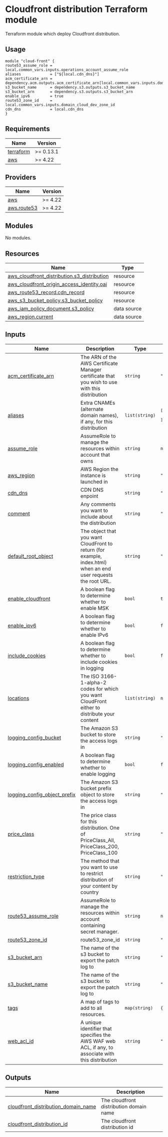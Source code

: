 # Cloudfront distribution Terraform module

Terraform module which deploy Cloudfront distribution.

## Usage
```hcl
module "cloud-front" {
route53_assume_role = local.common_vars.inputs.operations_account_assume_role
aliases             = ["${local.cdn_dns}"]
acm_certificate_arn = dependency.acm.outputs.acm_certificate_arn[local.common_vars.inputs.domain_cloud_dev]
s3_bucket_name      = dependency.s3.outputs.s3_bucket_name
s3_bucket_arn       = dependency.s3.outputs.s3_bucket_arn
enable_ipv6         = true
route53_zone_id     = local.common_vars.inputs.domain_cloud_dev_zone_id
cdn_dns             = local.cdn_dns
}
```

## Requirements

| Name | Version |
|------|---------|
| <a name="requirement_terraform"></a> [terraform](#requirement\_terraform) | >= 0.13.1 |
| <a name="requirement_aws"></a> [aws](#requirement\_aws) | >= 4.22 |

## Providers

| Name | Version |
|------|---------|
| <a name="provider_aws"></a> [aws](#provider\_aws) | >= 4.22 |
| <a name="provider_aws.route53"></a> [aws.route53](#provider\_aws.route53) | >= 4.22 |

## Modules

No modules.

## Resources

| Name | Type |
|------|------|
| [aws_cloudfront_distribution.s3_distribution](https://registry.terraform.io/providers/hashicorp/aws/latest/docs/resources/cloudfront_distribution) | resource |
| [aws_cloudfront_origin_access_identity.oai](https://registry.terraform.io/providers/hashicorp/aws/latest/docs/resources/cloudfront_origin_access_identity) | resource |
| [aws_route53_record.cdn_record](https://registry.terraform.io/providers/hashicorp/aws/latest/docs/resources/route53_record) | resource |
| [aws_s3_bucket_policy.s3_bucket_policy](https://registry.terraform.io/providers/hashicorp/aws/latest/docs/resources/s3_bucket_policy) | resource |
| [aws_iam_policy_document.s3_policy](https://registry.terraform.io/providers/hashicorp/aws/latest/docs/data-sources/iam_policy_document) | data source |
| [aws_region.current](https://registry.terraform.io/providers/hashicorp/aws/latest/docs/data-sources/region) | data source |

## Inputs

| Name | Description | Type | Default | Required |
|------|-------------|------|---------|:--------:|
| <a name="input_acm_certificate_arn"></a> [acm\_certificate\_arn](#input\_acm\_certificate\_arn) | The ARN of the AWS Certificate Manager certificate that you wish to use with this distribution | `string` | `""` | no |
| <a name="input_aliases"></a> [aliases](#input\_aliases) | Extra CNAMEs (alternate domain names), if any, for this distribution | `list(string)` | <pre>[<br>  ""<br>]</pre> | no |
| <a name="input_assume_role"></a> [assume\_role](#input\_assume\_role) | AssumeRole to manage the resources within account that owns | `string` | `null` | no |
| <a name="input_aws_region"></a> [aws\_region](#input\_aws\_region) | AWS Region the instance is launched in | `string` | `"ap-southeast-1"` | no |
| <a name="input_cdn_dns"></a> [cdn\_dns](#input\_cdn\_dns) | CDN DNS enpoint | `string` | `"dso"` | no |
| <a name="input_comment"></a> [comment](#input\_comment) | Any comments you want to include about the distribution | `string` | `""` | no |
| <a name="input_default_root_object"></a> [default\_root\_object](#input\_default\_root\_object) | The object that you want CloudFront to return (for example, index.html) when an end user requests the root URL. | `string` | `""` | no |
| <a name="input_enable_cloudfront"></a> [enable\_cloudfront](#input\_enable\_cloudfront) | A boolean flag to determine whether to enable MSK | `bool` | `true` | no |
| <a name="input_enable_ipv6"></a> [enable\_ipv6](#input\_enable\_ipv6) | A boolean flag to determine whether to enable IPv6 | `bool` | `false` | no |
| <a name="input_include_cookies"></a> [include\_cookies](#input\_include\_cookies) | A boolean flag to determine whether to include cookies in logging | `bool` | `false` | no |
| <a name="input_locations"></a> [locations](#input\_locations) | The ISO 3166-1-alpha-2 codes for which you want CloudFront either to distribute your content | `list(string)` | `null` | no |
| <a name="input_logging_config_bucket"></a> [logging\_config\_bucket](#input\_logging\_config\_bucket) | The Amazon S3 bucket to store the access logs in | `string` | `""` | no |
| <a name="input_logging_config_enabled"></a> [logging\_config\_enabled](#input\_logging\_config\_enabled) | A boolean flag to determine whether to enable logging | `bool` | `false` | no |
| <a name="input_logging_config_object_prefix"></a> [logging\_config\_object\_prefix](#input\_logging\_config\_object\_prefix) | The Amazon S3 bucket prefix object to store the access logs in | `string` | `""` | no |
| <a name="input_price_class"></a> [price\_class](#input\_price\_class) | The price class for this distribution. One of PriceClass\_All, PriceClass\_200, PriceClass\_100 | `string` | `"PriceClass_200"` | no |
| <a name="input_restriction_type"></a> [restriction\_type](#input\_restriction\_type) | The method that you want to use to restrict distribution of your content by country | `string` | `"none"` | no |
| <a name="input_route53_assume_role"></a> [route53\_assume\_role](#input\_route53\_assume\_role) | AssumeRole to manage the resources within account containing secret manager. | `string` | `null` | no |
| <a name="input_route53_zone_id"></a> [route53\_zone\_id](#input\_route53\_zone\_id) | route53\_zone\_id | `string` | `"dso"` | no |
| <a name="input_s3_bucket_arn"></a> [s3\_bucket\_arn](#input\_s3\_bucket\_arn) | The name of the s3 bucket to export the patch log to | `string` | `"dso"` | no |
| <a name="input_s3_bucket_name"></a> [s3\_bucket\_name](#input\_s3\_bucket\_name) | The name of the s3 bucket to export the patch log to | `string` | `"dso"` | no |
| <a name="input_tags"></a> [tags](#input\_tags) | A map of tags to add to all resources. | `map(string)` | `{}` | no |
| <a name="input_web_acl_id"></a> [web\_acl\_id](#input\_web\_acl\_id) | A unique identifier that specifies the AWS WAF web ACL, if any, to associate with this distribution | `string` | `""` | no |

## Outputs

| Name | Description |
|------|-------------|
| <a name="output_cloudfront_distribution_domain_name"></a> [cloudfront\_distribution\_domain\_name](#output\_cloudfront\_distribution\_domain\_name) | The cloudfront distribution domain name |
| <a name="output_cloudfront_distribution_id"></a> [cloudfront\_distribution\_id](#output\_cloudfront\_distribution\_id) | The cloudfront distribution id |
